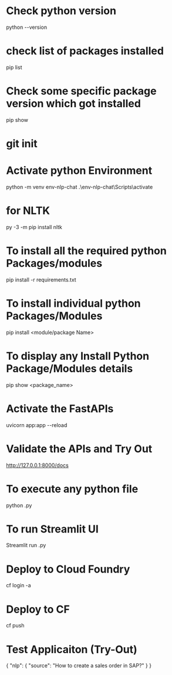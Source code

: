 # Check python version
python --version

# check list of packages installed
pip list

# Check some specific package version which got installed
pip show <package-name>

# git init
# Activate python Environment
python -m venv env-nlp-chat
.\env-nlp-chat\Scripts\activate


# for NLTK
py -3 -m pip install nltk


# To install all the required python Packages/modules
pip install -r requirements.txt

# To install individual python Packages/Modules
pip install <module/package Name>

# To display any Install Python Package/Modules details
pip show <package_name>

# Activate the FastAPIs
uvicorn app:app --reload

# Validate the APIs and Try Out
http://127.0.0.1:8000/docs

# To execute any python file
python <fileName>.py

# To run Streamlit UI
Streamlit run <fileName>.py


# Deploy to Cloud Foundry
cf login -a <Your Subaccount API URL>


# Deploy to CF
cf push


# Test Applicaiton (Try-Out)
{
  "nlp": {
    "source": "How to create a sales order in SAP?"
  }
}
